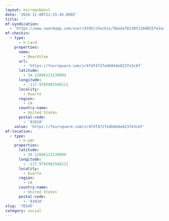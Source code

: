 ```yaml
---
layout: micropubpost
date: '2018-11-08T21:15:45.000Z'
title: ''
mf-syndication:
  - 'https://www.swarmapp.com/user/4195/checkin/5be4a78138f2160025fe2aa1'
mf-checkin:
  - type:
      - h-card
    properties:
      name:
        - Beardslee
      url:
        - 'https://foursquare.com/v/4fdf472fe4b044e8237e3c6f'
      latitude:
        - 34.12846123139894
      longitude:
        - -117.9785981568111
      locality:
        - Duarte
      region:
        - CA
      country-name:
        - United States
      postal-code:
        - '91010'
    value: 'https://foursquare.com/v/4fdf472fe4b044e8237e3c6f'
mf-location:
  - type:
      - h-adr
    properties:
      latitude:
        - 34.12846123139894
      longitude:
        - -117.9785981568111
      locality:
        - Duarte
      region:
        - CA
      country-name:
        - United States
      postal-code:
        - '91010'
slug: '76545'
category: social
---
```

